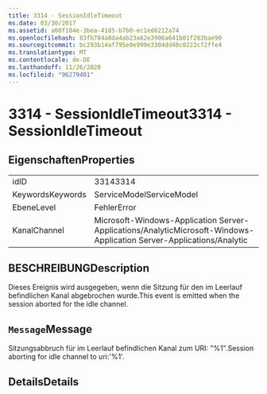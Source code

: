 ```yaml
---
title: 3314 - SessionIdleTimeout
ms.date: 03/30/2017
ms.assetid: a00f104e-3bea-4185-b7b0-ec1ed8212a74
ms.openlocfilehash: 83fb784a8da4ab23a62e3906a641b01f283bae90
ms.sourcegitcommit: bc293b14af795e0e999e3304dd40c0222cf2ffe4
ms.translationtype: MT
ms.contentlocale: de-DE
ms.lasthandoff: 11/26/2020
ms.locfileid: "96279401"
---
```

# <a name="3314---sessionidletimeout"></a><span data-ttu-id="2f685-102">3314 - SessionIdleTimeout</span><span class="sxs-lookup"><span data-stu-id="2f685-102">3314 - SessionIdleTimeout</span></span>

## <a name="properties"></a><span data-ttu-id="2f685-103">Eigenschaften</span><span class="sxs-lookup"><span data-stu-id="2f685-103">Properties</span></span>  
  
|||  
|-|-|  
|<span data-ttu-id="2f685-104">id</span><span class="sxs-lookup"><span data-stu-id="2f685-104">ID</span></span>|<span data-ttu-id="2f685-105">3314</span><span class="sxs-lookup"><span data-stu-id="2f685-105">3314</span></span>|  
|<span data-ttu-id="2f685-106">Keywords</span><span class="sxs-lookup"><span data-stu-id="2f685-106">Keywords</span></span>|<span data-ttu-id="2f685-107">ServiceModel</span><span class="sxs-lookup"><span data-stu-id="2f685-107">ServiceModel</span></span>|  
|<span data-ttu-id="2f685-108">Ebene</span><span class="sxs-lookup"><span data-stu-id="2f685-108">Level</span></span>|<span data-ttu-id="2f685-109">Fehler</span><span class="sxs-lookup"><span data-stu-id="2f685-109">Error</span></span>|  
|<span data-ttu-id="2f685-110">Kanal</span><span class="sxs-lookup"><span data-stu-id="2f685-110">Channel</span></span>|<span data-ttu-id="2f685-111">Microsoft-Windows-Application Server-Applications/Analytic</span><span class="sxs-lookup"><span data-stu-id="2f685-111">Microsoft-Windows-Application Server-Applications/Analytic</span></span>|  
  
## <a name="description"></a><span data-ttu-id="2f685-112">BESCHREIBUNG</span><span class="sxs-lookup"><span data-stu-id="2f685-112">Description</span></span>  

 <span data-ttu-id="2f685-113">Dieses Ereignis wird ausgegeben, wenn die Sitzung für den im Leerlauf befindlichen Kanal abgebrochen wurde.</span><span class="sxs-lookup"><span data-stu-id="2f685-113">This event is emitted when the session aborted for the idle channel.</span></span>  
  
## <a name="message"></a><span data-ttu-id="2f685-114">`Message`</span><span class="sxs-lookup"><span data-stu-id="2f685-114">Message</span></span>  

 <span data-ttu-id="2f685-115">Sitzungsabbruch für im Leerlauf befindlichen Kanal zum URI: "%1".</span><span class="sxs-lookup"><span data-stu-id="2f685-115">Session aborting for idle channel to uri:'%1'.</span></span>  
  
## <a name="details"></a><span data-ttu-id="2f685-116">Details</span><span class="sxs-lookup"><span data-stu-id="2f685-116">Details</span></span>
